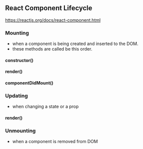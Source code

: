 ## React Component Lifecycle

https://reactjs.org/docs/react-component.html       


### Mounting
- when a component is being created and inserted to the DOM.
- these methods are called be this order.

#### constructor()
#### render()
#### componentDidMount()




### Updating

- when changing a state or a prop

#### render()

### Unmounting

- when a component is removed from DOM

